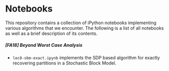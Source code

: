 # Notebooks

This repository contains a collection of iPython notebooks implementing various algorithms that we encounter. The following is a list of all notebooks as well as a brief description of its contents.

##### [FA18] Beyond Worst Case Analysis

- `lec8-sbm-exact.ipynb` implements the SDP based algorithm for exactly recovering partitions in a Stochastic Block Model.
